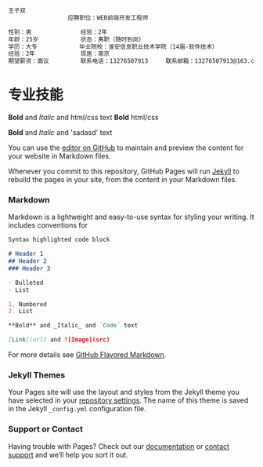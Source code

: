 ```markdown
王子双
                 应聘职位：WEB前端开发工程师               
```

```markdown
性别：男              经验：2年
年龄：25岁            状态：离职（随时到岗）   
学历：大专            毕业院校：淮安信息职业技术学院（14届-软件技术）
经验：2年             现居：南京
期望薪资：面议         联系电话：13276507913     联系邮箱：13276507913@163.com
``` 

# 专业技能


**Bold** and _Italic_ and html/css text
**Bold** html/css 

**Bold** and _Italic_ and 'sadasd' text

             
You can use the [editor on GitHub](https://github.com/wzuu/wzuu/edit/master/README.md) to maintain and preview the content for your website in Markdown files.

Whenever you commit to this repository, GitHub Pages will run [Jekyll](https://jekyllrb.com/) to rebuild the pages in your site, from the content in your Markdown files.

### Markdown

Markdown is a lightweight and easy-to-use syntax for styling your writing. It includes conventions for

```markdown
Syntax highlighted code block

# Header 1
## Header 2
### Header 3

- Bulleted
- List

1. Numbered
2. List

**Bold** and _Italic_ and `Code` text

[Link](url) and ![Image](src)
```

For more details see [GitHub Flavored Markdown](https://guides.github.com/features/mastering-markdown/).

### Jekyll Themes

Your Pages site will use the layout and styles from the Jekyll theme you have selected in your [repository settings](https://github.com/wzuu/wzuu/settings). The name of this theme is saved in the Jekyll `_config.yml` configuration file.

### Support or Contact

Having trouble with Pages? Check out our [documentation](https://help.github.com/categories/github-pages-basics/) or [contact support](https://github.com/contact) and we’ll help you sort it out.
